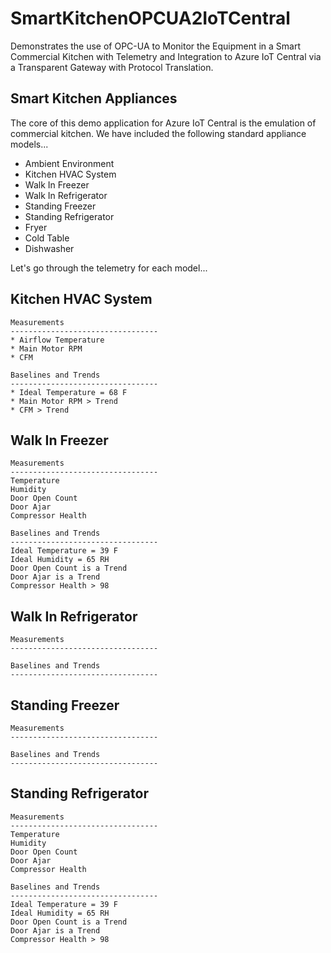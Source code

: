 # SmartKitchenOPCUA2IoTCentral
Demonstrates the use of OPC-UA to Monitor the Equipment in a Smart Commercial Kitchen with Telemetry and Integration to Azure IoT Central via a Transparent Gateway with Protocol Translation. 

## Smart Kitchen Appliances
The core of this demo application for Azure IoT Central is the emulation of commercial kitchen. We have included the following standard appliance models...

* Ambient Environment
* Kitchen HVAC System
* Walk In Freezer
* Walk In Refrigerator
* Standing Freezer
* Standing Refrigerator
* Fryer
* Cold Table
* Dishwasher

Let's go through the telemetry for each model...

## Kitchen HVAC System

    Measurements
    ---------------------------------
    * Airflow Temperature
    * Main Motor RPM
    * CFM

    Baselines and Trends
    ---------------------------------
    * Ideal Temperature = 68 F
    * Main Motor RPM > Trend
    * CFM > Trend

## Walk In Freezer

    Measurements
    ---------------------------------
    Temperature
    Humidity
    Door Open Count
    Door Ajar
    Compressor Health

    Baselines and Trends
    ---------------------------------
    Ideal Temperature = 39 F
    Ideal Humidity = 65 RH
    Door Open Count is a Trend
    Door Ajar is a Trend
    Compressor Health > 98

## Walk In Refrigerator

    Measurements
    ---------------------------------

    Baselines and Trends
    ---------------------------------

## Standing Freezer

    Measurements
    ---------------------------------

    Baselines and Trends
    ---------------------------------

## Standing Refrigerator

    Measurements
    ---------------------------------
    Temperature
    Humidity
    Door Open Count
    Door Ajar
    Compressor Health

    Baselines and Trends
    ---------------------------------
    Ideal Temperature = 39 F
    Ideal Humidity = 65 RH
    Door Open Count is a Trend
    Door Ajar is a Trend
    Compressor Health > 98
